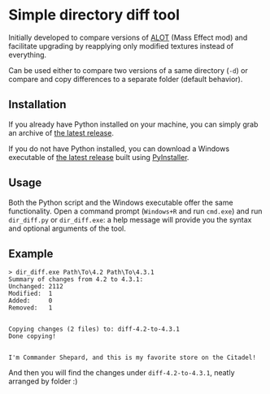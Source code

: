 Simple directory diff tool
==========================

Initially developed to compare versions of [ALOT](http://www.nexusmods.com/masseffect3/mods/363/)
(Mass Effect mod) and facilitate upgrading by reapplying only modified textures instead of everything.

Can be used either to compare two versions of a same directory (`-d`) or compare
and copy differences to a separate folder (default behavior).

Installation
------------
If you already have Python installed on your machine, you can simply grab an archive of
[the latest release](https://github.com/Skymirrh/dir-diff/releases/latest).

If you do not have Python installed, you can download a Windows executable of
[the latest release](https://github.com/Skymirrh/dir-diff/releases/latest) built using
[PyInstaller](http://www.pyinstaller.org/).

Usage
-----
Both the Python script and the Windows executable offer the same functionality.
Open a command prompt (`Windows+R` and run `cmd.exe`) and run `dir_diff.py` or `dir_diff.exe`:
a help message will provide you the syntax and optional arguments of the tool.

Example
-------
```
> dir_diff.exe Path\To\4.2 Path\To\4.3.1
Summary of changes from 4.2 to 4.3.1:
Unchanged: 2112
Modified:  1
Added:     0
Removed:   1
  
  
Copying changes (2 files) to: diff-4.2-to-4.3.1
Done copying!
  
  
I'm Commander Shepard, and this is my favorite store on the Citadel!
```
And then you will find the changes under `diff-4.2-to-4.3.1`, neatly arranged by folder :)